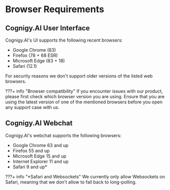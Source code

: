 # Browser Requirements

## Cognigy.AI User Interface

<div class="divider"></div>

Cognigy.AI's UI supports the following recent browsers:

- Google Chrome (83)
- Firefox (78 + 68 ESR)
- Microsoft Edge (83 + 18)
- Safari (12.1)

For security reasons we don't support older versions of the listed web browsers.

???+ info "Browser compatibility"
    If you encounter issues with our product, please first check which browser version you are using. Ensure that you are using the latest version of one of the mentioned browsers before you open any support case with us.

## Cognigy.AI Webchat

<div class="divider"></div>

Cognigy.AI's webchat supports the following browsers:

- Google Chrome 63 and up
- Firefox 55 and up
- Microsoft Edge 15 and up
- Internet Explorer 11 and up
- Safari 9 and up*

???+ info "*Safari and Websockets"
    We currently only allow Websockets on Safari, meaning that we don't allow to fall back to long-polling.